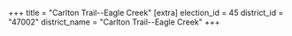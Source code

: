 +++
title = "Carlton Trail--Eagle Creek"
[extra]
election_id = 45
district_id = "47002"
district_name = "Carlton Trail--Eagle Creek"
+++
